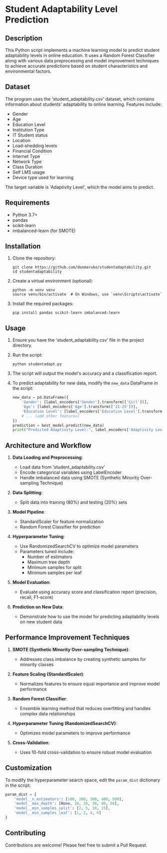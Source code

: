 # Student Adaptability Level Prediction

## Description
This Python script implements a machine learning model to predict student adaptability levels in online education. It uses a Random Forest Classifier along with various data preprocessing and model improvement techniques to achieve accurate predictions based on student characteristics and environmental factors.

## Dataset
The program uses the 'student_adaptability.csv' dataset, which contains information about students' adaptability to online learning. Features include:

- Gender
- Age
- Education Level
- Institution Type
- IT Student status
- Location
- Load-shedding levels
- Financial Condition
- Internet Type
- Network Type
- Class Duration
- Self LMS usage
- Device type used for learning

The target variable is 'Adaptivity Level', which the model aims to predict.

## Requirements
- Python 3.7+
- pandas
- scikit-learn
- imbalanced-learn (for SMOTE)

## Installation

1. Clone the repository:
   ```
   git clone https://github.com/donmaruko/studentadaptability.git
   cd studentadaptability
   ```

2. Create a virtual environment (optional):
   ```
   python -m venv venv
   source venv/bin/activate  # On Windows, use `venv\Scripts\activate`
   ```

3. Install the required packages:
   ```
   pip install pandas scikit-learn imbalanced-learn
   ```

## Usage

1. Ensure you have the 'student_adaptability.csv' file in the project directory.

2. Run the script:
   ```
   python studentadapt.py
   ```

3. The script will output the model's accuracy and a classification report.

4. To predict adaptability for new data, modify the `new_data` DataFrame in the script:

   ```python
   new_data = pd.DataFrame({
       'Gender': [label_encoders['Gender'].transform(['Girl'])],
       'Age': [label_encoders['Age'].transform(['21-25'])],
       'Education Level': [label_encoders['Education Level'].transform(['University'])],
       # ... (add other features)
   })
   prediction = best_model.predict(new_data)
   print("Predicted Adaptivity Level:", label_encoders['Adaptivity Level'].inverse_transform(prediction))
   ```

## Architecture and Workflow

1. **Data Loading and Preprocessing**:
   - Load data from 'student_adaptability.csv'
   - Encode categorical variables using LabelEncoder
   - Handle imbalanced data using SMOTE (Synthetic Minority Over-sampling Technique)

2. **Data Splitting**:
   - Split data into training (80%) and testing (20%) sets

3. **Model Pipeline**:
   - StandardScaler for feature normalization
   - Random Forest Classifier for prediction

4. **Hyperparameter Tuning**:
   - Use RandomizedSearchCV to optimize model parameters
   - Parameters tuned include:
     - Number of estimators
     - Maximum tree depth
     - Minimum samples for split
     - Minimum samples per leaf

5. **Model Evaluation**:
   - Evaluate using accuracy score and classification report (precision, recall, F1-score)

6. **Prediction on New Data**:
   - Demonstrate how to use the model for predicting adaptability levels on new student data

## Performance Improvement Techniques

1. **SMOTE (Synthetic Minority Over-sampling Technique)**:
   - Addresses class imbalance by creating synthetic samples for minority classes

2. **Feature Scaling (StandardScaler)**:
   - Normalizes features to ensure equal importance and improve model performance

3. **Random Forest Classifier**:
   - Ensemble learning method that reduces overfitting and handles complex data relationships

4. **Hyperparameter Tuning (RandomizedSearchCV)**:
   - Optimizes model parameters to improve performance

5. **Cross-Validation**:
   - Uses 10-fold cross-validation to ensure robust model evaluation

## Customization

To modify the hyperparameter search space, edit the `param_dist` dictionary in the script:

```python
param_dist = {
    'model__n_estimators': [100, 200, 300, 400, 500],
    'model__max_depth': [None, 10, 20, 30, 40, 50],
    'model__min_samples_split': [2, 5, 10, 15],
    'model__min_samples_leaf': [1, 2, 4, 6]
}
```

## Contributing

Contributions are welcome! Please feel free to submit a Pull Request.
